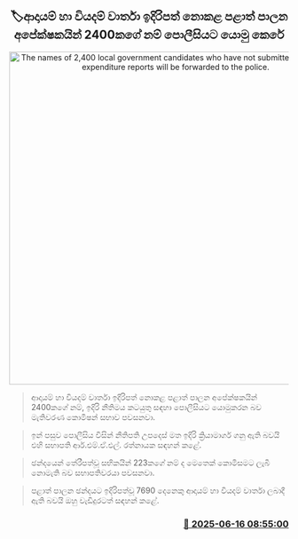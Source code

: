 <p align='center'><b><h2 align='center' title='The names of 2,400 local government candidates who have not submitted income and expenditure reports will be forwarded to the police.'>🏷ආදායම් හා වියදම් වාර්තා ඉදිරිපත් නොකළ පළාත් පාලන අපේක්ෂකයින් 2400කගේ නම් පොලීසියට යොමු කෙරේ</h2></b></p>
<p align='center'><img src='https://helakuru.sgp1.cdn.digitaloceanspaces.com/esana/images/lib/election-archived.jpg' width='600' alt='The names of 2,400 local government candidates who have not submitted income and expenditure reports will be forwarded to the police.'></p>

> ආදායම් හා වියදම් වාර්තා ඉදිරිපත් නොකළ පළාත් පාලන අපේක්ෂකයින් 2400කගේ නම්, ඉදිරි නීතිමය කටයුතු සඳහා පොලීසියට යොමුකරන බව මැතිවරණ කොමිෂන් සභාව පවසනවා.

> ඉන් පසුව පොලීසිය විසින් නීතිපති උපදෙස් මත ඉදිරි ක්‍රියාමාර්ග ගනු ඇති බවයි එහි සභාපති ආර්.එම්.ඒ.එල්. රත්නායක සඳහන් කළේ.

> ඡන්දයෙන් තේරීපත්වූ සභිකයින් 223කගේ නම් ද මෙතෙක් කොමිසමට ලැබී නොමැති බව සභාපතිවරයා පවසනවා.

> පළාත් පාලන ඡන්දයට ඉදිරිපත්වූ 7690 දෙනෙකු ආදායම් හා වියදම් වාර්තා ලබාදී ඇති බවයි ඔහු වැඩිදුරටත් සඳහන් කළේ.



<h3 align='right'><a href='https://www.helakuru.lk/esana/p/111028/'>📅 2025-06-16 08:55:00</a></h3>
